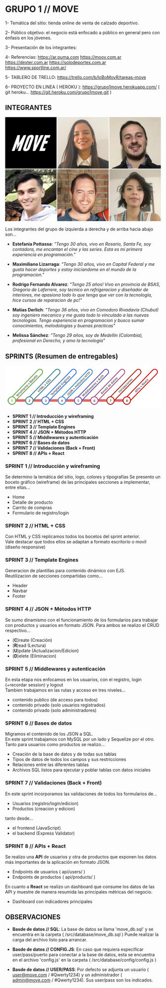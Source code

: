 # GRUPO 1 // MOVE

1- Temática del sitio: tienda online de venta de calzado deportivo.

2- Público objetivo: el negocio está enfocado a público en general pero con énfasis en los jóvenes.

3- Presentación de los integrantes: 

4- Referencias:
https://ar.puma.com
https://moov.com.ar
https://dexter.com.ar
https://solodeportes.com.ar
https://www.sportline.com.ar/


5- TABLERO DE TRELLO: https://trello.com/b/loBoMovR/tareas-move

6- PROYECTO EN LINEA ( HEROKU ): https://grupo1move.herokuapp.com/
( git heroku... https://git.heroku.com/grupo1move.git )



## INTEGRANTES

![This is a alt text.](/public/images/grupo_1_move.png "This is a sample image.")

Los integrantes del grupo de izquierda a derecha y de arriba hacia abajo son...

* **Estefania Pottassa**: _"Tengo 30 años, vivo en Rosario, Santa Fe, soy contadora, me encantan el cine y las series. Esta es mi primera experiencia en programación."_

* **Maximiliano Lizarraga**: _"Tengo 30 años, vivo en Capital Federal y me gusta hacer deportes y estoy iniciandome en el mundo de la programacion."_

* **Rodrigo Fernando Alvarez**: _"Tengo 25 años! Vivo en provincia de BSAS, Gregorio de Laferrere, soy tecnico en refrigeracion y diseñador de interiores, me apasiona todo lo que tenga que ver con la tecnología, hice cursos de reparacion de pc!"_

* **Matias Derlich**: _"Tengo 36 años, vivo en Comodoro Rivadavia (Chubut) soy ingeniero mecanico y me gusta todo lo vinculado a las nuevas tecnologias. Tengo experiencia en programacion y busco sumar conocimientos, metodologias y buenas practicas"_

* **Melissa Sánchez**: _"Tengo 29 años, soy de Medellin (Colombia), profesional en Derecho, y amo la tecnología"_


## SPRINTS (Resumen de entregables)

![This is a alt text.](/public/images/sprints.png "This is a sample image.")

* **SPRINT 1 // Introducción y wireframing**
* **SPRINT 2 // HTML + CSS**
* **SPRINT 3 // Template Engines**
* **SPRINT 4 // JSON + Métodos HTTP**
* **SPRINT 5 // Middlewares y autenticación**
* **SPRINT 6 // Bases de datos**
* **SPRINT 7 // Validaciones (Back + Front)**
* **SPRINT 8 // APIs + React**


### SPRINT 1 // Introducción y wireframing
Se determino la temática del sitio, logo, colores y tipografías
Se presento un boceto gráfico (wireframe) de las principales secciones a implementar, entre ellas...
* Home
* Detalle de producto
* Carrito de compras
* Formulario de registro/login


### SPRINT 2 // HTML + CSS
Con HTML y CSS replicamos todos los bocetos del sprint anterior.
<br>
Vale destacar que todos ellos se adaptan a formato escritorio o movil (diseño responsive)



### SPRINT 3 // Template Engines
Generacion de plantillas para contenido dinámico con EJS.
<br>
Reutilizacion de secciones compartidas como...
* Header
* Navbar
* Footer


### SPRINT 4 // JSON + Métodos HTTP
Se sumo dinamismo con el funcionamiento de los formularios para trabajar con productos y usuarios en formato JSON. Para ambos se realizo el CRUD respectivo...
* (**C**)reate (Creación)
* (**R**)ead (Lectura)
* (**U**)pdate (Actualizacion/Edicion)
* (**D**)elete (Eliminacion)


### SPRINT 5 // Middlewares y autenticación
En esta etapa nos enfocamos en los usuarios, con el registro, login (+recordar session) y logout 
<br>
Tambien trabajamos en las rutas y acceso en tres niveles...
* contenido publico (de acceso para todos)
* contenido privado (solo usuarios registrados)
* contenido privado (solo administradores)


### SPRINT 6 // Bases de datos
Migramos el contenido de los JSON a SQL.
<br>
En este sprint trabajamos con MySQL por un lado y Sequelize por el otro.
<br>
Tanto para usuarios como productos se realizo...
* Creación de la base de datos y de todas sus tablas
* Tipos de datos de todos los campos y sus restricciones
* Relaciones entre las diferentes tablas
* Archivos SQL listos para ejecutar y poblar tablas con datos iniciales



### SPRINT 7 // Validaciones (Back + Front)
En este sprint incorporamos las validaciones de todos los formularios de...
* Usuarios (registro/login/edicion)
* Productos (creacion y edicion)

tanto desde...
* el frontend (JavaScript)
* el backend (Express Validator)


### SPRINT 8 // APIs + React
Se realizo una **API** de usuarios y otra de productos que exponen los datos más importantes de la aplicación en formato JSON.

* Endpoints de usuarios ( api/users/ )
* Endpoints de productos ( api/products/ )

En cuanto a **React** se realizo un dashboard que consume los datos de las API y muestre de manera resumida las principales métricas del negocio.

* Dashboard con indicadores principales



## OBSERVACIONES 

* **Basde de datos // SQL**: La base de datos se llama 'move_db.sql' y se encuentra en la carpeta ( /src/database/move_db.sql ) Puede realizar la carga del archivo listo para arrancar.

* **Basde de datos // CONFIG.JS**: En caso que requiera especificar user/pass/puerto para conectar a la base de datos, esta se encuentra en el archivo 'config.js' en la carpeta  ( /src/database/config/config.js )

* **Basde de datos // USER/PASS**: Por defecto se adjunta un usuario ( user@move.com / #Qwerty1234) y un administrador ( admin@move.com / #Qwerty1234). Sus user/pass son los indicados.


